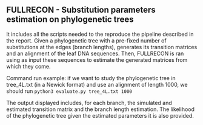 ## FULLRECON - Substitution parameters estimation on phylogenetic trees

It includes all the scripts needed to the reproduce the pipeline described in the report. Given a phylogenetic tree with a pre-fixed number of substitutions at the edges (branch lengths), 
generates its transition matrices and an alignment of the leaf DNA sequences. Then, FULLRECON is ran using as input these sequences to estimate the generated matrices from which they come.

Command run example: if we want to study the phylogenetic tree in tree_4L.txt (in a Newick format) and use an alignment of length 1000, we should run  `python3 evaluate.py tree_4L.txt 1000`

The output displayed includes, for each branch, the simulated and estimated transition matrix and the branch length estimation. The likelihood of the phylogenetic tree given the estimated parameters it is also provided.
